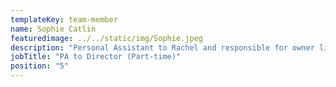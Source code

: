 ```yaml
---
templateKey: team-member
name: Sophie Catlin
featuredimage: ../../static/img/Sophie.jpeg
description: "Personal Assistant to Rachel and responsible for owner liaison. With an extensive background in property sales and lettings, Sophie brings vibrancy and a wealth of experience to the team."
jobTitle: "PA to Director (Part-time)"
position: "5"
---
```


